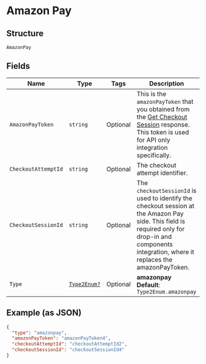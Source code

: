 
# Amazon Pay

## Structure

`AmazonPay`

## Fields

| Name | Type | Tags | Description |
|  --- | --- | --- | --- |
| `AmazonPayToken` | `string` | Optional | This is the `amazonPayToken` that you obtained from the [Get Checkout Session](https://amazon-pay-acquirer-guide.s3-eu-west-1.amazonaws.com/v1/amazon-pay-api-v2/checkout-session.html#get-checkout-session) response. This token is used for API only integration specifically. |
| `CheckoutAttemptId` | `string` | Optional | The checkout attempt identifier. |
| `CheckoutSessionId` | `string` | Optional | The `checkoutSessionId` is used to identify the checkout session at the Amazon Pay side. This field is required only for drop-in and components integration, where it replaces the amazonPayToken. |
| `Type` | [`Type2Enum?`](../../doc/models/type-2-enum.md) | Optional | **amazonpay**<br>**Default**: `Type2Enum.amazonpay` |

## Example (as JSON)

```json
{
  "type": "amazonpay",
  "amazonPayToken": "amazonPayToken4",
  "checkoutAttemptId": "checkoutAttemptId2",
  "checkoutSessionId": "checkoutSessionId4"
}
```

